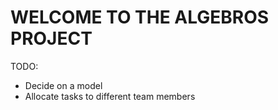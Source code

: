 <h1>WELCOME TO THE ALGEBROS PROJECT</h1>

TODO:
 * Decide on a model
 * Allocate tasks to different team members
